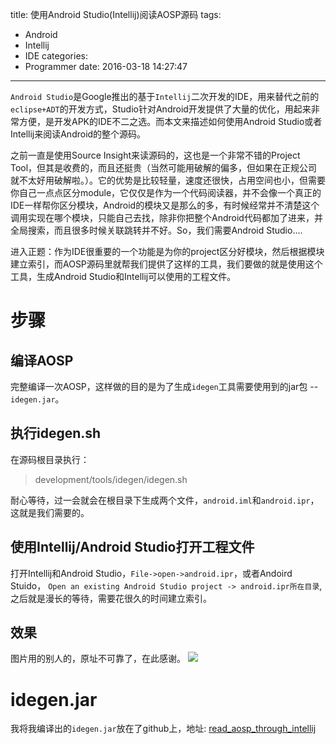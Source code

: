 title: 使用Android Studio(Intellij)阅读AOSP源码
tags:
  - Android
  - Intellij
  - IDE
categories:
  - Programmer
date: 2016-03-18 14:27:47
---
`Android Studio`是Google推出的基于`Intellij`二次开发的IDE，用来替代之前的`eclipse+ADT`的开发方式，Studio针对Android开发提供了大量的优化，用起来非常方便，是开发APK的IDE不二之选。而本文来描述如何使用Android Studio或者Intellij来阅读Android的整个源码。
<!--more-->
之前一直是使用Source Insight来读源码的，这也是一个非常不错的Project Tool，但其是收费的，而且还挺贵（当然可能用破解的偏多，但如果在正规公司就不太好用破解啦。）。它的优势是比较轻量，速度还很快，占用空间也小，但需要你自己一点点区分module，它仅仅是作为一个代码阅读器，并不会像一个真正的IDE一样帮你区分模块，Android的模块又是那么的多，有时候经常并不清楚这个调用实现在哪个模块，只能自己去找，除非你把整个Android代码都加了进来，并全局搜索，而且很多时候关联跳转并不好。So，我们需要Android Studio....

进入正题：作为IDE很重要的一个功能是为你的project区分好模块，然后根据模块建立索引，而AOSP源码里就帮我们提供了这样的工具，我们要做的就是使用这个工具，生成Android Studio和Intellij可以使用的工程文件。

# 步骤

## 编译AOSP
完整编译一次AOSP，这样做的目的是为了生成`idegen`工具需要使用到的jar包 -- `idegen.jar`。

## 执行idegen.sh
在源码根目录执行：
> development/tools/idegen/idegen.sh

耐心等待，过一会就会在根目录下生成两个文件，`android.iml`和`android.ipr`，这就是我们需要的。

## 使用Intellij/Android Studio打开工程文件
打开Intellij和Android Studio，`File->open->android.ipr`，或者Andoird Stuido， `Open an existing Android Studio project -> android.ipr所在目录`, 之后就是漫长的等待，需要花很久的时间建立索引。

## 效果
图片用的别人的，原址不可靠了，在此感谢。
![](http://7xqitw.com1.z0.glb.clouddn.com/blog/res/android-stuido-read-aosp.png)

# idegen.jar
我将我编译出的`idegen.jar`放在了github上，地址: [read_aosp_through_intellij](https://github.com/dxjia/common-tools/tree/master/read_aosp_through_intellij)


